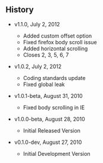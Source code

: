 ## History

- v1.1.0, July 2, 2012
	- Added custom offset option
	- Fixed firefox body scroll issue
	- Added horizontal scrolling
	- Closes 2, 3, 5, 6, 7

- v1.0.2, July 2, 2012
	- Coding standards update
	- Fixed global leak

- v1.0.1-beta, August 31, 2010
	- Fixed body scrolling in IE

- v1.0.0-beta, August 28, 2010
	- Initial Released Version

- v0.1.0-dev, August 27, 2010
	- Initial Development Version
